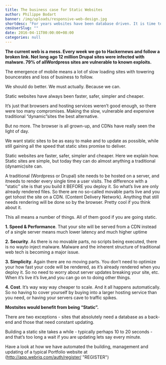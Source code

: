 ```yaml
---
title: The business case for Static Websites
author: Philippe Bodart
banner: /img/uploads/responsive-web-design.jpg
shortdesc: "For years websites have been database driven. It is time to relook at our approach and implement technologies that are fully adapted to a mobile environment. "
cmsUserSlug: ""
date: 2016-04-11T00:00:00+08:00
categories: null
---
```


**The current web is a mess. Every week we go to Hackernews and follow a broken link. Not long ago 12 million Drupal sites were infected with malware. 79% of allWordpress sites are vulnerable to known exploits.**

The emergence of mobile means a lot of slow loading sites with towering bouncerates and loss of business to follow.

We should do better. We must actually. Because we can.

Static websites have always been faster, safer, simpler and cheaper.

It’s just that browsers and hosting services weren’t good enough, so there were too many compromises. Making the slow, vulnerable and expensive traditional “dynamic”sites the best alternative.

But no more. The browser is all grown-up, and CDNs have really seen the light of day.

We want static sites to be as easy to make and to update as possible, while still gaining all the speed that static sites promise to deliver.

Static websites are faster, safer, simpler and cheaper. Here we explain how. Static sites are simple, but today they can do almost anything a traditional (dynamic)site can. 

A traditional (Wordpress or Drupal) site needs to be hosted on a server, and itneeds to render every single time a user visits. The difference with a “static” site is that you build it BEFORE you deploy it. So what’s live are only already rendered files. So there are no so-called movable parts live and you get tohost the site on a CDN. (Content Delivery Network). Anything that still needs rendering will be done so by the browser. Pretty cool if you think about it.

This all means a number of things. All of them good if you are going static.

**1. Speed &amp; Performance**. That your site will be served from a CDN instead of a single server means much lower latency and much higher uptime

**2. Security**. As there is no movable parts, no  scripts being executed, there is no wayto inject malware. Malware and the inherent structure of traditional web tech is becoming a major issue.

**3. Simplicity**. Again there are no moving parts. You don’t need to optimize your how fast your code will be rendered, as it’s already rendered when you deploy it. So no need to worry about server updates breaking your site, etc. When it’s live it’s live,and you can go on to doing other things.

**4. Cost**. It’s way way way cheaper to scale. And it all happens automatically. So no having to cover yourself by buying into a larger hosting service than you need, or having your servers cave to traffic spikes. 

 **Mostsites would benefit from being “Static”.**

There are two exceptions - sites that absolutely need a database as a back-end and those that need constant updating.

Building a static site takes a while - typically perhaps 10 to 20 seconds - and that’s too long a wait if you are updating lets say every minute.

Have a look at how we have automated the building, management and updating of a typical Portfolio website at (http://app.webriq.com/auth/register/ "REGISTER")





